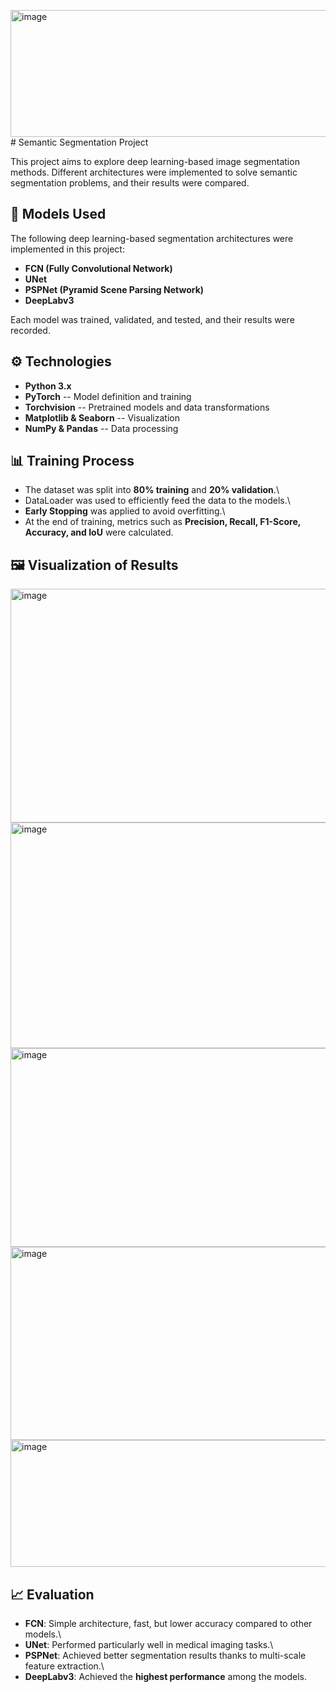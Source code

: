 <img width="730" height="203" alt="image" src="https://github.com/user-attachments/assets/d93b85f0-e97c-42bb-8001-e027c7f2d604" /># Semantic Segmentation Project

This project aims to explore deep learning-based image segmentation
methods. Different architectures were implemented to solve semantic
segmentation problems, and their results were compared.

## 📌 Models Used

The following deep learning-based segmentation architectures were
implemented in this project:

-   **FCN (Fully Convolutional Network)**
-   **UNet**
-   **PSPNet (Pyramid Scene Parsing Network)**
-   **DeepLabv3**

Each model was trained, validated, and tested, and their results were
recorded.

## ⚙️ Technologies

-   **Python 3.x**
-   **PyTorch** -- Model definition and training
-   **Torchvision** -- Pretrained models and data transformations
-   **Matplotlib & Seaborn** -- Visualization
-   **NumPy & Pandas** -- Data processing

## 📊 Training Process

-   The dataset was split into **80% training** and **20% validation**.\
-   DataLoader was used to efficiently feed the data to the models.\
-   **Early Stopping** was applied to avoid overfitting.\
-   At the end of training, metrics such as **Precision, Recall,
    F1-Score, Accuracy, and IoU** were calculated.

## 🖼️ Visualization of Results
<img width="916" height="374" alt="image" src="https://github.com/user-attachments/assets/6e6c1c5a-8c8a-42aa-b8db-573061e0609a" />
<img width="842" height="361" alt="image" src="https://github.com/user-attachments/assets/e6d69387-4ec3-4d1f-99a9-ca3ada92a95e" />
<img width="781" height="318" alt="image" src="https://github.com/user-attachments/assets/972d0fe1-d4cd-44e3-ad87-092d2e3456a8" />
<img width="667" height="309" alt="image" src="https://github.com/user-attachments/assets/1b60ddf9-9f74-41fb-997a-42240619a5fd" />
<img width="730" height="203" alt="image" src="https://github.com/user-attachments/assets/fd9f69e8-a33f-4825-a123-9735b25bdd21" />



## 📈 Evaluation

-   **FCN**: Simple architecture, fast, but lower accuracy compared to
    other models.\
-   **UNet**: Performed particularly well in medical imaging tasks.\
-   **PSPNet**: Achieved better segmentation results thanks to
    multi-scale feature extraction.\
-   **DeepLabv3**: Achieved the **highest performance** among the
    models.
